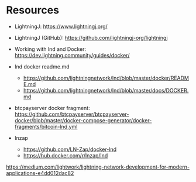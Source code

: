 
# Resources
- LightningJ: https://www.lightningj.org/
- LightningJ (GitHub): https://github.com/lightningj-org/lightningj
- Working with lnd and Docker: https://dev.lightning.community/guides/docker/
- lnd docker readme.md
  - https://github.com/lightningnetwork/lnd/blob/master/docker/README.md
  - https://github.com/lightningnetwork/lnd/blob/master/docs/DOCKER.md
- btcpayserver docker fragment: https://github.com/btcpayserver/btcpayserver-docker/blob/master/docker-compose-generator/docker-fragments/bitcoin-lnd.yml

- lnzap
  - https://github.com/LN-Zap/docker-lnd
  - https://hub.docker.com/r/lnzap/lnd
  

https://medium.com/lightwork/lightning-network-development-for-modern-applications-e4dd012dac82